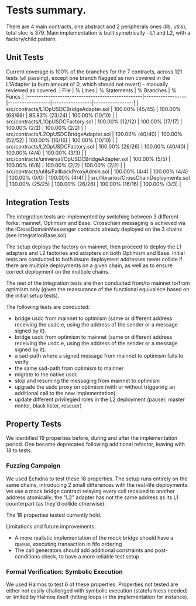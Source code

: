 # Tests summary.

There are 4 main contracts, one abstract and 2 peripherals ones (lib, utils), total sloc is 379. Main implementation is built symetrically - L1 and L2, with a factory/child pattern.

## Unit Tests
Current coverage is 100% of the branches for the 7 contracts, across 121 tests (all passing), except one branch flagged as non covered in the L1Adapter (a burn amount of 0, which should not revert) - manually reviewed as covered.
| File                                            | % Lines          | % Statements     | % Branches      | % Funcs         |
|-------------------------------------------------|------------------|------------------|-----------------|-----------------|
| src/contracts/L1OpUSDCBridgeAdapter.sol         | 100.00% (45/45)  | 100.00% (68/68)  | 95.83% (23/24)  | 100.00% (10/10) |
| src/contracts/L1OpUSDCFactory.sol               | 100.00% (12/12)  | 100.00% (17/17)  | 100.00% (2/2)   | 100.00% (2/2)   |
| src/contracts/L2OpUSDCBridgeAdapter.sol         | 100.00% (40/40)  | 100.00% (52/52)  | 100.00% (16/16) | 100.00% (10/10) |
| src/contracts/L2OpUSDCFactory.sol               | 100.00% (26/26)  | 100.00% (40/40)  | 100.00% (4/4)   | 100.00% (3/3)   |
| src/contracts/universal/OpUSDCBridgeAdapter.sol | 100.00% (5/5)    | 100.00% (6/6)    | 100.00% (2/2)   | 100.00% (2/2)   |
| src/contracts/utils/FallbackProxyAdmin.sol      | 100.00% (4/4)    | 100.00% (4/4)    | 100.00% (0/0)   | 100.00% (4/4)   |
| src/libraries/CrossChainDeployments.sol         | 100.00% (25/25)  | 100.00% (26/26)  | 100.00% (16/16) | 100.00% (3/3)   |


## Integration Tests
The integration tests are implemented by switching between 3 different forks: mainnet, Optimism and Base. Crosschain messaging is achieved via the ICrossDomainMessenger contracts already deployed on the 3 chains (see IntegrationBase.sol).

The setup deploys the factory on mainnet, then proceed to deploy the L1 adapters and L2 factories and adapters on both Optimism and Base. Initial tests are conducted to both insure deployment addresses never collide if there are multiple deployments on a given chain, as well as to ensure correct deployment on the multiple chains.

The rest of the integration tests are then conducted from/to mainnet to/from optimism only (given the reassurance of the functional equivalece based on the initial setup tests).

The following tests are conducted: 
- bridge usdc from mainnet to optimism (same or different address receiving the usdc.e, using the address of the sender or a message signed by it).
- bridge usdc from optimism to mainnet (same or different address receiving the usdc.e, using the address of the sender or a message signed by it).
- a sad-path where a signed message from mainnet to optimism fails to verify
- the same sad-path from optimism to mainner
- migrate to the native usdc
- stop and resuming the messaging from mainnet to optimism
- upgrade the usdc proxy on optimism (with or without triggering an additional call to the new implementation)
- update different privilegied roles in the L2 deployment (pauser, master minter, black lister, rescuer)

## Property Tests
We identified 19 properties before, during and after the implementation period. One became deprecated following additional refactor, leaving with 18 to tests.

### Fuzzing Campaign
We used Echidna to test these 18 properties. The setup runs entirely on the same chains, introducing 2 small differences with the real-life deployments: we use a mock bridge contract relaying every call received to another address atomically; the "L2" adapter has not the same address as its L1 counterpart (as they'd collide otherwise).

The 18 properties tested currently hold.

Limitations and future improvements:
- A more realistic implementation of the mock bridge should have a queue, executing transaction in fifo ordering
- The call generators should add additional constraints and post-conditions check, to have a more reliable test setup


### Formal Verification: Symbolic Execution
We used Halmos to test 6 of these properties. Properties not tested are either not easily challenged with symbolic execution (statefullness needed) or limited by Halmos itself (hitting loops in the implementation for instance).